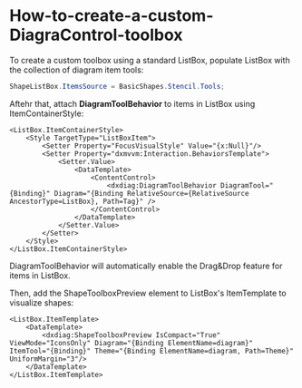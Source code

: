 # How-to-create-a-custom-DiagraControl-toolbox

To create a custom toolbox using a standard ListBox, populate ListBox with the collection of diagram item tools: 
```cs
ShapeListBox.ItemsSource = BasicShapes.Stencil.Tools;
```
Aftehr that, attach **DiagramToolBehavior** to items in ListBox using ItemContainerStyle:

```xaml
<ListBox.ItemContainerStyle>
    <Style TargetType="ListBoxItem">
        <Setter Property="FocusVisualStyle" Value="{x:Null}"/>
        <Setter Property="dxmvvm:Interaction.BehaviorsTemplate">
            <Setter.Value>
                <DataTemplate>
                    <ContentControl>
                        <dxdiag:DiagramToolBehavior DiagramTool="{Binding}" Diagram="{Binding RelativeSource={RelativeSource AncestorType=ListBox}, Path=Tag}" />
                    </ContentControl>
                </DataTemplate>
            </Setter.Value>
        </Setter>
    </Style>
</ListBox.ItemContainerStyle>
```
DiagramToolBehavior will automatically enable the Drag&Drop feature for items in ListBox.

Then, add the ShapeToolboxPreview element to ListBox's ItemTemplate to visualize shapes:
```xaml
<ListBox.ItemTemplate>
    <DataTemplate>
        <dxdiag:ShapeToolboxPreview IsCompact="True"  ViewMode="IconsOnly" Diagram="{Binding ElementName=diagram}" ItemTool="{Binding}" Theme="{Binding ElementName=diagram, Path=Theme}" UniformMargin="3"/>
    </DataTemplate>
</ListBox.ItemTemplate>
```
